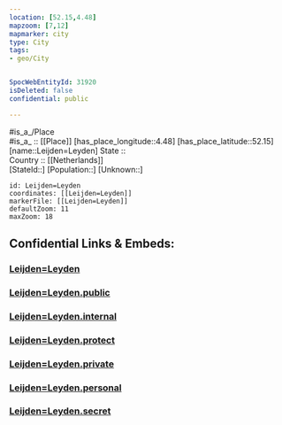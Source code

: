 ```yaml
---
location: [52.15,4.48] 
mapzoom: [7,12] 
mapmarker: city 
type: City
tags:
- geo/City


SpocWebEntityId: 31920
isDeleted: false
confidential: public

---
```

#is_a_/Place  
#is_a_ :: [[Place]] 
[has_place_longitude::4.48] 
[has_place_latitude::52.15] 
[name::Leijden=Leyden] 
State ::  
Country :: [[Netherlands]]  
[StateId::] 
[Population::] 
[Unknown::] 


```leaflet
id: Leijden=Leyden
coordinates: [[Leijden=Leyden]] 
markerFile: [[Leijden=Leyden]] 
defaultZoom: 11 
maxZoom: 18
```


## Confidential Links & Embeds: 

### [Leijden=Leyden](/_Standards/Earth/Continent/Europe/Europe~West/Netherlands/Provinces~Netherlands/Zuid-Holland/City/Leijden=Leyden.md) 

### [Leijden=Leyden.public](/_public/Earth/Continent/Europe/Europe~West/Netherlands/Provinces~Netherlands/Zuid-Holland/City/Leijden=Leyden.public.md) 

### [Leijden=Leyden.internal](/_internal/Earth/Continent/Europe/Europe~West/Netherlands/Provinces~Netherlands/Zuid-Holland/City/Leijden=Leyden.internal.md) 

### [Leijden=Leyden.protect](/_protect/Earth/Continent/Europe/Europe~West/Netherlands/Provinces~Netherlands/Zuid-Holland/City/Leijden=Leyden.protect.md) 

### [Leijden=Leyden.private](/_private/Earth/Continent/Europe/Europe~West/Netherlands/Provinces~Netherlands/Zuid-Holland/City/Leijden=Leyden.private.md) 

### [Leijden=Leyden.personal](/_personal/Earth/Continent/Europe/Europe~West/Netherlands/Provinces~Netherlands/Zuid-Holland/City/Leijden=Leyden.personal.md) 

### [Leijden=Leyden.secret](/_secret/Earth/Continent/Europe/Europe~West/Netherlands/Provinces~Netherlands/Zuid-Holland/City/Leijden=Leyden.secret.md)

